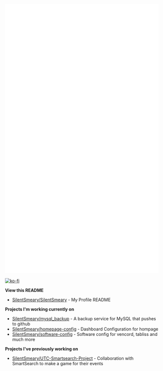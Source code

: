 <p align="left"><img src="https://raw.githubusercontent.com/SilentSmeary/SilentSmeary/main/github-metrics.svg" /></p>

[![ko-fi](https://ko-fi.com/img/githubbutton_sm.svg)](https://ko-fi.com/X8X8HCGQK)

**View this README**
- [SilentSmeary/SilentSmeary](https://github.com/SilentSmeary/silentsmeary) - My Profile README

**Projects I'm working currently on**
- [SilentSmeary/mysql_backup](https://github.com/SilentSmeary/mysql_backup) - A backup service for MySQL that pushes to github
- [SilentSmeary/homepage-config](https://github.com/SilentSmeary/homepage-config) - Dashboard Configuration for hompage
- [SilentSmeary/software-config](https://github.com/SilentSmeary/software-config) - Software config for vencord, tabliss and much more

**Projects I've previously working on**
- [SilentSmeary/UTC-Smartsearch-Project](https://github.com/UTC-Smartsearch-Project) - Collaboration with SmartSearch to make a game for their events
